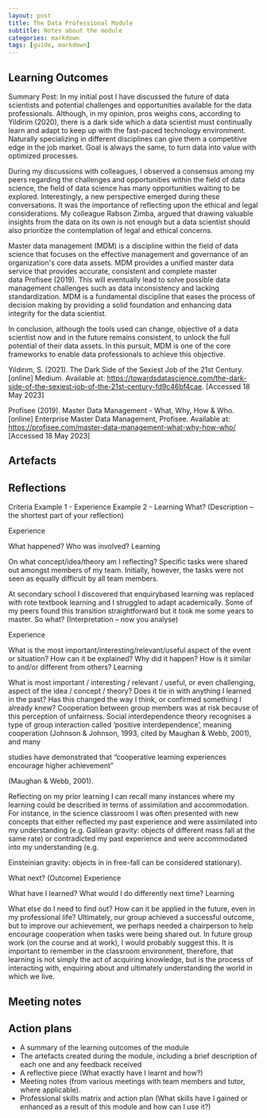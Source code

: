 ```yaml
---
layout: post
title: The Data Professional Module
subtitle: Notes about the module
categories: markdown
tags: [guide, markdown]
---
```


## Learning Outcomes


Summary Post:
In my initial post I have discussed the future of data scientists and potential challenges and opportunities available for the data professionals. Although, in my opinion, pros weighs cons, according to Yildirim (2020), there is a dark side which a data scientist must continually learn and adapt to keep up with the fast-paced technology environment. Naturally specializing in different disciplines can give them a competitive edge in the job market. Goal is always the same, to turn data into value with optimized processes.

During my discussions with colleagues, I observed a consensus among my peers regarding the challenges and opportunities within the field of data science, the field of data science has many opportunities waiting to be explored. Interestingly, a new perspective emerged during these conversations. It was the importance of reflecting upon the ethical and legal considerations. My colleague Rabson Zimba, argued that drawing valuable insights from the data on its own is not enough but a data scientist should also prioritize the contemplation of legal and ethical concerns.


Master data management (MDM) is a discipline within the field of data science that focuses on the effective management and governance of an organization's core data assets. MDM provides a unified master data service that provides accurate, consistent and complete master data Profisee (2019). This will eventually lead to solve possible data management challenges such as data inconsistency and lacking standardization. MDM is a fundamental discipline that eases the process of decision making by providing a solid foundation and enhancing data integrity for the data scientist.

In conclusion, although the tools used can change, objective of a data scientist now and in the future remains consistent, to unlock the full potential of their data assets. In this pursuit, MDM is one of the core frameworks to enable data professionals to achieve this objective. 



Yıldırım, S. (2021). The Dark Side of the Sexiest Job of the 21st Century. [online] Medium. Available at: https://towardsdatascience.com/the-dark-side-of-the-sexiest-job-of-the-21st-century-fd9c46bf4cae. 
[Accessed 18 May 2023]

Profisee (2019). Master Data Management - What, Why, How & Who. [online] Enterprise Master Data Management, Profisee. Available at: https://profisee.com/master-data-management-what-why-how-who/ 
[Accessed 18 May 2023]


## Artefacts
## Reflections

Criteria	Example 1 - Experience	Example 2 - Learning
What? (Description – the shortest part of your reflection)

Experience

What happened?
Who was involved?
 Learning

On what concept/idea/theory am I reflecting?
Specific tasks were shared out amongst members of my team. Initially, however, the tasks were not seen as equally difficult by all team members.

At secondary school I discovered that enquirybased learning was replaced with rote textbook learning and I struggled to adapt academically. Some of my peers found this transition straightforward but it took me some years to master. 
So what? (Interpretation – now you analyse)

Experience

What is the most important/interesting/relevant/useful aspect of the event or situation?
How can it be explained? Why did it happen?
How is it similar to and/or different from others?
Learning

What is most important / interesting / relevant / useful, or even challenging, aspect of the idea / concept / theory?
Does it tie in with anything I learned in the past? 
Has this changed the way I think, or confirmed something I already knew?
Cooperation between group members was at risk because of this perception of unfairness. Social interdependence theory recognises a type of group interaction called ‘positive interdependence’, meaning cooperation (Johnson & Johnson, 1993, cited by Maughan & Webb, 2001), and many 

studies have demonstrated that “cooperative learning experiences encourage higher achievement” 


(Maughan & Webb, 2001). 




Reflecting on my prior learning I can recall many instances where my learning could be described in terms of assimilation and accommodation. For instance, in the science classroom I was often presented with new concepts that either reflected my past experience and were assimilated into my understanding (e.g. Galilean gravity: objects of different mass fall at the same rate) or contradicted my past experience and were accommodated into my understanding (e.g.

Einsteinian gravity: objects in in free-fall can be considered stationary).

What next? (Outcome)
Experience

What have I learned?
What would I do differently next time?
Learning

What else do I need to find out?
How can it be applied in the future, even in my professional life?
 Ultimately, our group achieved a successful outcome, but to improve our achievement, we perhaps needed a chairperson to help encourage cooperation when tasks were being shared out. In future group work (on the course and at work), I would probably suggest this.	 It is important to remember in the classroom environment, therefore, that learning is not simply the act of acquiring knowledge, but is the process of interacting with, enquiring about and ultimately understanding the world in which we live.


## Meeting notes
## Action plans

- A summary of the learning outcomes of the module
- The artefacts created during the module, including a brief description of each one and any feedback received
- A reflective piece (What exactly have I learnt and how?)
- Meeting notes (from various meetings with team members and tutor, where applicable). 
- Professional skills matrix and action plan (What skills have I gained or enhanced as a result of this module and how can I use it?)
